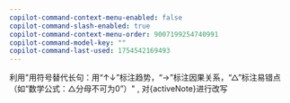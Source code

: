 ```yaml
---
copilot-command-context-menu-enabled: false
copilot-command-slash-enabled: true
copilot-command-context-menu-order: 9007199254740991
copilot-command-model-key: ""
copilot-command-last-used: 1754542169493
---
```

利用"用符号替代长句：用“↑↓”标注趋势，“→”标注因果关系，“△”标注易错点（如“数学公式：△分母不可为0”）" , 对{activeNote}进行改写